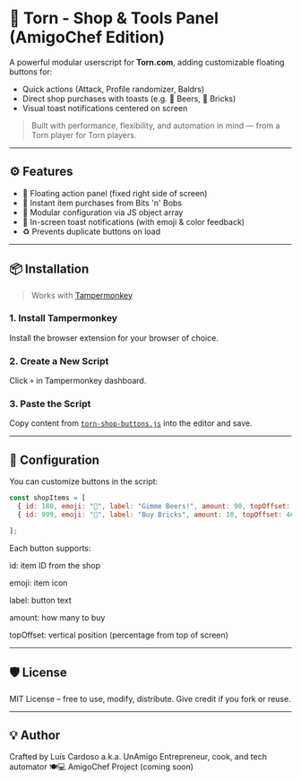 # 🧱 Torn - Shop & Tools Panel (AmigoChef Edition)

A powerful modular userscript for **Torn.com**, adding customizable floating buttons for:
- Quick actions (Attack, Profile randomizer, Baldrs)
- Direct shop purchases with toasts (e.g. 🍺 Beers, 🧱 Bricks)
- Visual toast notifications centered on screen

> Built with performance, flexibility, and automation in mind — from a Torn player for Torn players.

---

## ⚙️ Features

- 🧲 Floating action panel (fixed right side of screen)
- 🛒 Instant item purchases from Bits 'n' Bobs
- 🧱 Modular configuration via JS object array
- 🔔 In-screen toast notifications (with emoji & color feedback)
- ♻️ Prevents duplicate buttons on load

---

## 📦 Installation

> Works with [Tampermonkey](https://www.tampermonkey.net/)

### 1. Install Tampermonkey
Install the browser extension for your browser of choice.

### 2. Create a New Script
Click `+` in Tampermonkey dashboard.

### 3. Paste the Script
Copy content from [`torn-shop-buttons.js`](./torn-shop-buttons.js) into the editor and save.

---

## 🧰 Configuration

You can customize buttons in the script:

```js
const shopItems = [
  { id: 180, emoji: "🍺", label: "Gimme Beers!", amount: 90, topOffset: 42 },
  { id: 999, emoji: "🧱", label: "Buy Bricks", amount: 10, topOffset: 46 },

];

```

Each button supports:

id: item ID from the shop

emoji: item icon

label: button text

amount: how many to buy

topOffset: vertical position (percentage from top of screen)

---

## 🛡 License
MIT License – free to use, modify, distribute.
Give credit if you fork or reuse.


---

## 💡 Author
Crafted by Luís Cardoso a.k.a. UnAmigo
Entrepreneur, cook, and tech automator 🍽💻
AmigoChef Project (coming soon)
